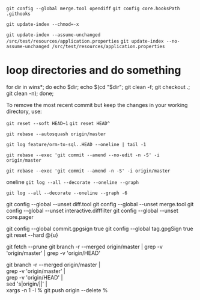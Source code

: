 `git config --global merge.tool opendiff`
`git config core.hooksPath .githooks`

`git update-index --chmod=-x`

`git update-index --assume-unchanged /src/test/resources/application.properties`
`git update-index --no-assume-unchanged /src/test/resources/application.properties`


# loop directories and do something

for dir in wins*; do echo $dir; echo $(cd "$dir"; git clean -f; git checkout .; git clean -n); done;

To remove the most recent commit but keep the changes in your working directory, use:

`git reset --soft HEAD~1`
`git reset HEAD^`

`git rebase --autosquash origin/master`

`git log feature/orm-to-sql..HEAD --oneline | tail -1`

`git rebase --exec 'git commit --amend --no-edit -n -S' -i origin/master`

`git rebase --exec 'git commit --amend -n -S' -i origin/master`


oneline
`git log --all --decorate --oneline --graph`

`git log --all --decorate --oneline --graph -6`

git config --global --unset diff.tool
git config --global --unset merge.tool 
git config --global --unset interactive.difffilter
git config --global --unset core.pager

git config --global commit.gpgsign true
git config --global tag.gpgSign true
git reset --hard @{u}

git fetch --prune
git branch -r --merged origin/master | grep -v 'origin/master' | grep -v 'origin/HEAD'

git branch -r --merged origin/master | \
grep -v 'origin/master' | \
grep -v 'origin/HEAD' | \
sed 's|origin/||' | \
xargs -n 1 -I % git push origin --delete %